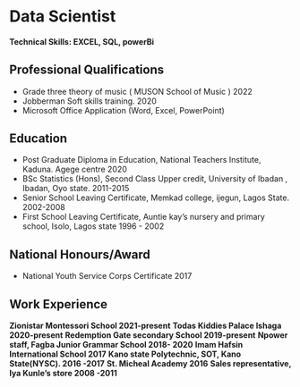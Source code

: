 # Data Scientist

#### Technical Skills: EXCEL, SQL, powerBi

## Professional Qualifications
- Grade three theory of music ( MUSON School of Music ) 2022
- Jobberman Soft skills training. 2020
- Microsoft Office Application (Word, Excel, PowerPoint)

## Education
- Post Graduate Diploma in Education, National Teachers Institute, Kaduna. Agege centre 2020 
- BSc Statistics (Hons), Second Class Upper credit, University of Ibadan , Ibadan, Oyo state. 2011-2015
- Senior School Leaving Certificate, Memkad college, ijegun, Lagos State. 2002-2008
- First School Leaving Certificate, Auntie kay’s nursery and primary school, Isolo, Lagos state 1996 - 2002
  
## National Honours/Award
- National Youth Service Corps Certificate 2017

  
## Work Experience
**Zionistar Montessori School 2021-present**
**Todas Kiddies Palace Ishaga 2020-present**
**Redemption Gate secondary School 2019-present**
**Npower staff, Fagba Junior Grammar School 2018- 2020**
**Imam Hafsin International School 2017**
**Kano state Polytechnic, SOT, Kano State(NYSC). 2016 -2017**
**St. Micheal Academy 2016**
**Sales representative, Iya Kunle’s store 2008 -2011**

